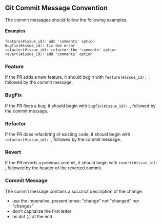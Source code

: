 ## Git Commit Message Convention

The commit messages should follow the following examples.

#### Examples

```
feature(#issue_id): add 'comments' option
bugfix(#issue_id): fix dev error
refactor(#issue_id): refactor the 'comments' option
revert(#issue_id): add 'comments' option
```

### Feature

If the PR adds a new feature, it should begin with `feature(#issue_id): `, followed by the commit message.

### BugFix

If the PR fixes a bug, it should begin with `bugfix(#issue_id): `, followed by the commit message.

### Refactor

If the PR does refactiring of existing code, it should begin with `refactor(#issue_id): `, followed by the commit message.

### Revert

If the PR reverts a previous commit, it should begin with `revert(#issue_id): `, followed by the header of the reverted commit.

### Commit Message

The commit message contains a succinct description of the change:

- use the imperative, present tense: "change" not "changed" nor "changes"
- don't capitalize the first letter
- no dot (.) at the end
